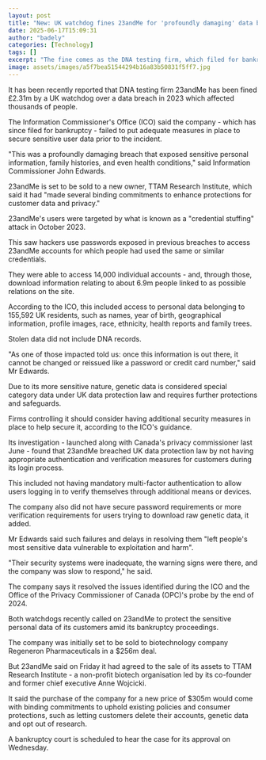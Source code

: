 ```yaml
---
layout: post
title: "New: UK watchdog fines 23andMe for 'profoundly damaging' data breach"
date: 2025-06-17T15:09:31
author: "badely"
categories: [Technology]
tags: []
excerpt: "The fine comes as the DNA testing firm, which filed for bankruptcy in March, is set to be sold to a new owner."
image: assets/images/a5f7bea51544294b16a83b50831f5ff7.jpg
---
```


It has been recently reported that DNA testing firm 23andMe has been fined £2.31m by a UK watchdog over a data  breach in 2023 which affected thousands of people.

The Information Commissioner's Office (ICO) said the company - which has since filed for bankruptcy - failed to put adequate measures in place to secure sensitive user data prior to the incident.

"This was a profoundly damaging breach that exposed sensitive personal information, family histories, and even health conditions," said Information Commissioner John Edwards.

23andMe is set to be sold to a new owner, TTAM Research Institute, which said it had "made several binding commitments to enhance protections for customer data and privacy."

23andMe's users were targeted by what is known as a "credential stuffing" attack in October 2023. 

This saw hackers use passwords exposed in previous breaches to access 23andMe accounts for which people had used the same or similar credentials.

They were able to access 14,000 individual accounts - and, through those, download information relating to about 6.9m people linked to as possible relations on the site.

According to the ICO, this included access to personal data belonging to 155,592 UK residents, such as names, year of birth, geographical information, profile images, race, ethnicity, health reports and family trees.

Stolen data did not include DNA records.

"As one of those impacted told us: once this information is out there, it cannot be changed or reissued like a password or credit card number," said Mr Edwards.

Due to its more sensitive nature, genetic data is considered special category data under UK data protection law and requires further protections and safeguards.

Firms controlling it should consider having additional security measures in place to help secure it, according to the ICO's guidance.

Its investigation - launched along with Canada's privacy commissioner last June - found that 23andMe breached UK data protection law by not having appropriate authentication and verification measures for customers during its login process.

This included not having mandatory multi-factor authentication to allow users logging in to verify themselves through additional means or devices.

The company also did not have secure password requirements or more verification requirements for users trying to download raw genetic data, it added.

Mr Edwards said such failures and delays in resolving them "left people's most sensitive data vulnerable to exploitation and harm".

"Their security systems were inadequate, the warning signs were there, and the company was slow to respond," he said.

The company says it resolved the issues identified during the ICO and the Office of the Privacy Commissioner of Canada (OPC)'s probe by the end of 2024.

Both watchdogs recently called on 23andMe to protect the sensitive personal data of its customers amid its bankruptcy proceedings.

The company was initially set to be sold to biotechnology company Regeneron Pharmaceuticals in a $256m deal.

But 23andMe said on Friday it had agreed to the sale of its assets to TTAM Research Institute - a non-profit biotech organisation led by its co-founder and former chief executive Anne Wojcicki.

It said the purchase of the company for a new price of $305m would come with binding commitments to uphold existing policies and consumer protections, such as letting customers delete their accounts, genetic data and opt out of research.

A bankruptcy court is scheduled to hear the case for its approval on Wednesday.

